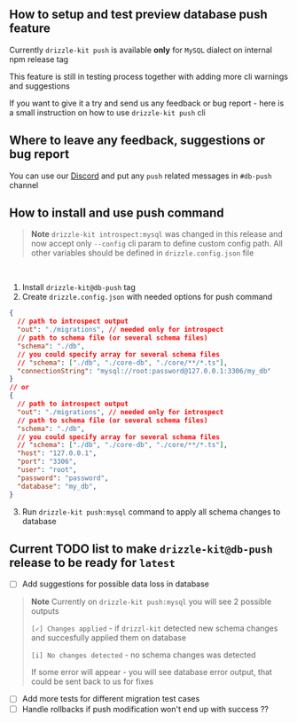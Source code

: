 ## How to setup and test preview database push feature

Currently `drizzle-kit push` is available **only** for `MySQL` dialect on internal npm release tag

This feature is still in testing process together with adding more cli warnings and suggestions

If you want to give it a try and send us any feedback or bug report - here is a small instruction on how to use `drizzle-kit push` cli

## Where to leave any feedback, suggestions or bug report

You can use our [Discord]() and put any `push` related messages in `#db-push` channel

## How to install and use push command

> **Note**
> `drizzle-kit introspect:mysql` was changed in this release and now accept only `--config` cli param to define custom config path. All other variables should be defined in `drizzle.config.json` file

</br>

1. Install `drizzle-kit@db-push` tag
2. Create `drizzle.config.json` with needed options for push command


```json
{
  // path to introspect output
  "out": "./migrations", // needed only for introspect
  // path to schema file (or several schema files)
  "schema": "./db", 
  // you could specify array for several schema files
  // "schema": ["./db", "./core-db", "./core/**/*.ts"],
  "connectionString": "mysql://root:password@127.0.0.1:3306/my_db"
}
// or
{
  // path to introspect output
  "out": "./migrations", // needed only for introspect
  // path to schema file (or several schema files)
  "schema": "./db", 
  // you could specify array for several schema files
  // "schema": ["./db", "./core-db", "./core/**/*.ts"],
  "host": "127.0.0.1",
  "port": "3306",
  "user": "root",
  "password": "password",
  "database": "my_db",
}
```

3. Run `drizzle-kit push:mysql` command to apply all schema changes to database

## Current TODO list to make `drizzle-kit@db-push` release to be ready for `latest`

- [ ] Add suggestions for possible data loss in database

> **Note**
> Currently on `drizzle-kit push:mysql` you will see 2 possible outputs
> 
> `[✓] Changes applied` - if `drizzl-kit` detected new schema changes and succesfully applied them on database
>
> `[i] No changes detected` - no schema changes was detected
>
> If some error will appear - you will see database error output, that could be sent back to us for fixes

- [ ] Add more tests for different migration test cases
- [ ] Handle rollbacks if push modification won't end up with success ??